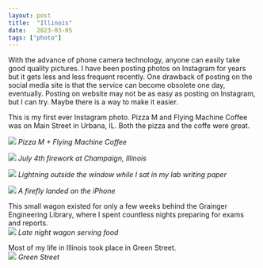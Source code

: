 ```yaml
---
layout: post
title:  "Illinois"
date:   2023-03-05
tags: ["photo"]
---
```


With the advance of phone camera technology, anyone can easily take good quality pictures. I have been posting photos on Instagram for years but it gets less and less frequent recently. One drawback of posting on the social media site is that the service can become obsolete one day, eventually. Posting on website may not be as easy as posting on Instagram, but I can try. Maybe there is a way to make it easier.  

This is my first ever Instagram photo. Pizza M and Flying Machine Coffee was on Main Street in Urbana, IL. Both the pizza and the coffe were great.   

![](/illinois/pizza-m.jpg)
*Pizza M + Flying Machine Coffee*  

![](/illinois/fireworks1.jpg)
*July 4th firework at Champaign, Illinois* 

![](/illinois/lightning1.jpg)
*Lightning outside the window while I sat in my lab writing paper*  

![](/illinois/firefly1.jpg)
*A firefly landed on the iPhone*  

This small wagon existed for only a few weeks behind the Grainger Engineering Library, where I spent countless nights preparing for exams and reports.    
![](/illinois/vwagon1.jpg)
*Late night wagon serving food*  

Most of my life in Illinois took place in Green Street.  
![](/illinois/green-st.jpg)
*Green Street*
